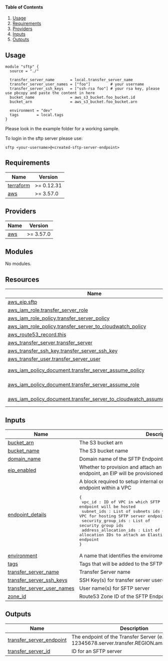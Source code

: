 #### Table of Contents
1. [Usage](#usage)
2. [Requirements](#requirements)
3. [Providers](#Providers)
4. [Inputs](#inputs)
5. [Outputs](#outputs)

## Usage

```
module "sftp" {
  source = "./"

  transfer_server_name       = local.transfer_server_name
  transfer_server_user_names = ["foo"]         # your username
  transfer_server_ssh_keys   = ["ssh-rsa foo"] # your rsa key, please use pbcopy and paste the content in here
  bucket_name                = aws_s3_bucket.foo_bucket.id
  bucket_arn                 = aws_s3_bucket.foo_bucket.arn

  environment = "dev"
  tags        = local.tags
}
```

Please look in the example folder for a working sample.

To login in the sftp server please use:

```
sftp <your-username>@<created-sftp-server-endpoint>
```

<!-- BEGINNING OF PRE-COMMIT-TERRAFORM DOCS HOOK -->
## Requirements

| Name | Version |
|------|---------|
| <a name="requirement_terraform"></a> [terraform](#requirement\_terraform) | >= 0.12.31 |
| <a name="requirement_aws"></a> [aws](#requirement\_aws) | >= 3.57.0 |

## Providers

| Name | Version |
|------|---------|
| <a name="provider_aws"></a> [aws](#provider\_aws) | >= 3.57.0 |

## Modules

No modules.

## Resources

| Name | Type |
|------|------|
| [aws_eip.sftp](https://registry.terraform.io/providers/hashicorp/aws/latest/docs/resources/eip) | resource |
| [aws_iam_role.transfer_server_role](https://registry.terraform.io/providers/hashicorp/aws/latest/docs/resources/iam_role) | resource |
| [aws_iam_role_policy.transfer_server_policy](https://registry.terraform.io/providers/hashicorp/aws/latest/docs/resources/iam_role_policy) | resource |
| [aws_iam_role_policy.transfer_server_to_cloudwatch_policy](https://registry.terraform.io/providers/hashicorp/aws/latest/docs/resources/iam_role_policy) | resource |
| [aws_route53_record.this](https://registry.terraform.io/providers/hashicorp/aws/latest/docs/resources/route53_record) | resource |
| [aws_transfer_server.transfer_server](https://registry.terraform.io/providers/hashicorp/aws/latest/docs/resources/transfer_server) | resource |
| [aws_transfer_ssh_key.transfer_server_ssh_key](https://registry.terraform.io/providers/hashicorp/aws/latest/docs/resources/transfer_ssh_key) | resource |
| [aws_transfer_user.transfer_server_user](https://registry.terraform.io/providers/hashicorp/aws/latest/docs/resources/transfer_user) | resource |
| [aws_iam_policy_document.transfer_server_assume_policy](https://registry.terraform.io/providers/hashicorp/aws/latest/docs/data-sources/iam_policy_document) | data source |
| [aws_iam_policy_document.transfer_server_assume_role](https://registry.terraform.io/providers/hashicorp/aws/latest/docs/data-sources/iam_policy_document) | data source |
| [aws_iam_policy_document.transfer_server_to_cloudwatch_assume_policy](https://registry.terraform.io/providers/hashicorp/aws/latest/docs/data-sources/iam_policy_document) | data source |

## Inputs

| Name | Description | Type | Default | Required |
|------|-------------|------|---------|:--------:|
| <a name="input_bucket_arn"></a> [bucket\_arn](#input\_bucket\_arn) | The S3 bucket arn | `string` | n/a | yes |
| <a name="input_bucket_name"></a> [bucket\_name](#input\_bucket\_name) | The S3 bucket name | `string` | n/a | yes |
| <a name="input_domain_name"></a> [domain\_name](#input\_domain\_name) | Domain name of the SFTP Endpoint as a CNAME record | `string` | `""` | no |
| <a name="input_eip_enabled"></a> [eip\_enabled](#input\_eip\_enabled) | Whether to provision and attach an Elastic IP to be used as the SFTP endpoint, an EIP will be provisioned per subnet | `bool` | `false` | no |
| <a name="input_endpoint_details"></a> [endpoint\_details](#input\_endpoint\_details) | A block required to setup internal or public facing SFTP server endpoint within a VPC<pre>{<br>  vpc_id                 : ID of VPC in which SFTP server endpoint will be hosted<br>  subnet_ids             : List of subnets ids within the VPC for hosting SFTP server endpoint<br>  security_group_ids     : List of security group ids<br>  address_allocation_ids : List of address allocation IDs to attach an Elastic IP address to your SFTP server endpoint<br>}</pre> | <pre>object({<br>    vpc_id                 = string<br>    subnet_ids             = list(string)<br>    address_allocation_ids = list(string)<br>    security_group_ids     = list(string)<br>  })</pre> | `null` | no |
| <a name="input_environment"></a> [environment](#input\_environment) | A name that identifies the enviroment you are deploying into | `string` | n/a | yes |
| <a name="input_tags"></a> [tags](#input\_tags) | Tags that will be added to the SFTP resource | `map(string)` | `{}` | no |
| <a name="input_transfer_server_name"></a> [transfer\_server\_name](#input\_transfer\_server\_name) | Transfer Server name | `string` | n/a | yes |
| <a name="input_transfer_server_ssh_keys"></a> [transfer\_server\_ssh\_keys](#input\_transfer\_server\_ssh\_keys) | SSH Key(s) for transfer server user(s) | `list(string)` | n/a | yes |
| <a name="input_transfer_server_user_names"></a> [transfer\_server\_user\_names](#input\_transfer\_server\_user\_names) | User name(s) for SFTP server | `list(string)` | n/a | yes |
| <a name="input_zone_id"></a> [zone\_id](#input\_zone\_id) | Route53 Zone ID of the SFTP Endpoint CNAME record | `string` | `""` | no |

## Outputs

| Name | Description |
|------|-------------|
| <a name="output_transfer_server_endpoint"></a> [transfer\_server\_endpoint](#output\_transfer\_server\_endpoint) | The endpoint of the Transfer Server (e.g., s-12345678.server.transfer.REGION.amazonaws.com) |
| <a name="output_transfer_server_id"></a> [transfer\_server\_id](#output\_transfer\_server\_id) | ID for an SFTP server |
<!-- END OF PRE-COMMIT-TERRAFORM DOCS HOOK -->
